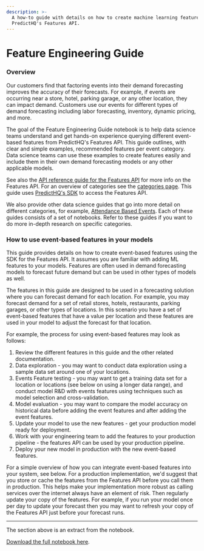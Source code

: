 ```yaml
---
description: >-
  A how-to guide with details on how to create machine learning features using
  PredictHQ's Features API.
---
```


# Feature Engineering Guide

### Overview

Our customers find that factoring events into their demand forecasting improves the accuracy of their forecasts. For example, if events are occurring near a store, hotel, parking garage, or any other location, they can impact demand. Customers use our events for different types of demand forecasting including labor forecasting, inventory, dynamic pricing, and more.

The goal of the Feature Engineering Guide notebook is to help data science teams understand and get hands-on experience querying different event-based features from PredictHQ's Features API. This guide outlines, with clear and simple examples, recommended features per event category. Data science teams can use these examples to create features easily and include them in their own demand forecasting models or any other applicable models.

See also the [API reference guide for the Features API](../../../api/features/get-features.md) for more info on the Features API. For an overview of categories see the [categories page](../../predicthq-data/event-categories/). This guide uses [PredictHQ's SDK](../../../predicthq-api/sdks/python-sdk.md) to access the Features API.

We also provide other data science guides that go into more detail on different categories, for example, [Attendance Based Events](../events-api-guides/attendance-based-events-data-science-guides.md). Each of these guides consists of a set of notebooks. Refer to these guides if you want to do more in-depth research on specific categories.

### How to use event-based features in your models

This guide provides details on how to create event-based features using the SDK for the Features API. It assumes you are familiar with adding ML features to your models. Features are often used in demand forecasting models to forecast future demand but can be used in other types of models as well.

The features in this guide are designed to be used in a forecasting solution where you can forecast demand for each location. For example, you may forecast demand for a set of retail stores, hotels, restaurants, parking garages, or other types of locations. In this scenario you have a set of event-based features that have a value per location and these features are used in your model to adjust the forecast for that location.

For example, the process for using event-based features may look as follows:

1. Review the different features in this guide and the other related documentation.
2. Data exploration - you may want to conduct data exploration using a sample data set around one of your locations.
3. Events Feature testing - you may want to get a training data set for a location or locations (see below on using a longer data range), and conduct model R\&D with events features using techniques such as model selection and cross-validation.
4. Model evaluation - you may want to compare the model accuracy on historical data before adding the event features and after adding the event features.
5. Update your model to use the new features - get your production model ready for deployment.
6. Work with your engineering team to add the features to your production pipeline - the features API can be used by your production pipeline.
7. Deploy your new model in production with the new event-based features.

For a simple overview of how you can integrate event-based features into your system, see below. For a production implementation, we'd suggest that you store or cache the features from the Features API before you call them in production. This helps make your implementation more robust as calling services over the internet always have an element of risk. Then regularly update your copy of the features. For example, if you run your model once per day to update your forecast then you may want to refresh your copy of the Features API just before your forecast runs.

***

The section above is an extract from the notebook.

[Download the full notebook here](https://github.com/predicthq/phq-data-science-docs/blob/master/feature-engineering-guide/feature\_engineering\_guide.ipynb).
